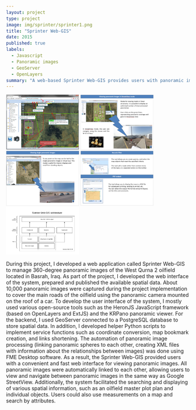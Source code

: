 ```yaml
---
layout: project
type: project
image: img/sprinter/sprinter1.png
title: "Sprinter Web-GIS"
date: 2015
published: true
labels:
  - Javascript
  - Panoramic images
  - GeoServer
  - OpenLayers
summary: "A web-based Sprinter Web-GIS provides users with panoramic images and facilitates the searching of spatial information."
---
```



<div class="text-center p-4">
 <a href="../img/sprinter/sprinter1.png"> <img width="200px" src="../img/sprinter/sprinter1.png" class="img-thumbnail" ></a>
   <a href="../img/sprinter/sprinter2.png"> <img width="200px" src="../img/sprinter/sprinter2.png" class="img-thumbnail" ></a>
   <a href="../img/sprinter/sprinter3.png"> <img width="200px" src="../img/sprinter/sprinter3.png" class="img-thumbnail" ></a>
  <a href="../img/sprinter/sprinter4.png"> <img width="200px" src="../img/sprinter/sprinter4.png" class="img-thumbnail" ></a>
  <a href="../img/sprinter/sprinter5.png"> <img width="200px" src="../img/sprinter/sprinter5.png" class="img-thumbnail" ></a>
</div>



During this project, I developed a web application called Sprinter Web-GIS to manage 360-degree panoramic images of the West Qurna 2 oilfield located in Basrah, Iraq. As part of the project, I developed the web interface of the system, prepared and published the available spatial data. About 10,000 panoramic images were captured during the project implementation to cover the main roads of the oilfield using the panoramic camera mounted on the roof of a car. To develop the user interface of the system, I mostly used various open-source tools such as the HeronJS JavaScript framework (based on OpenLayers and ExtJS) and the KRPano panoramic viewer. For the backend, I used GeoServer connected to a PostgreSQL database to store spatial data. In addition, I developed helper Python scripts to implement service functions such as coordinate conversion, map bookmark creation, and links shortening. The automation of panoramic image processing (linking panoramic spheres to each other, creating XML files with information about the relationships between images) was done using FME Desktop software.
As a result, the Sprinter Web-GIS provided users with a convenient and fast web interface for viewing panoramic images. All panoramic images were automatically linked to each other, allowing users to view and navigate between panoramic images in the same way as Google StreetView. Additionally, the system facilitated the searching and displaying of various spatial information, such as an oilfield master plot plan and individual objects. Users could also use measurements on a map and search by attributes.
